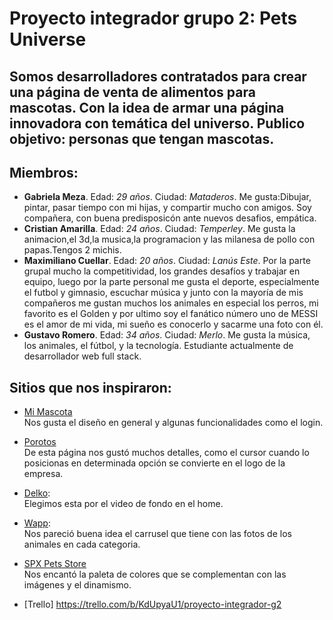 # Proyecto integrador grupo 2: Pets Universe

## Somos desarrolladores contratados para crear una página de venta de alimentos para mascotas. Con la idea de armar una página innovadora con temática del universo. Publico objetivo: personas que tengan mascotas. 

## Miembros:

* **Gabriela Meza**. Edad: *29 años*. Ciudad: *Mataderos*. Me gusta:Dibujar, pintar, pasar tiempo con mi hijas, y compartir mucho con amigos. Soy compañera, con buena predisposicón ante nuevos desafios, empática.
* **Cristian Amarilla**. Edad: *24 años*. Ciudad: *Temperley*. Me gusta la animacion,el 3d,la musica,la programacion y las milanesa de pollo con papas.Tengos 2 michis.
* **Maximiliano Cuellar**. Edad: *20 años*. Ciudad: *Lanús Este*. Por la parte grupal mucho la competitividad, los grandes desafíos y trabajar en equipo, luego por la parte personal me gusta el deporte, especialmente el futbol y gimnasio, escuchar música y junto con la mayoría de mis compañeros me gustan muchos los animales en especial los perros, mi favorito es el Golden y por ultimo soy el fanático número uno de MESSI es el amor de mi vida, mi sueño es conocerlo y sacarme una foto con él.  
* **Gustavo Romero**. Edad: *34 años*. Ciudad: *Merlo*. Me gusta la música, los animales, el fútbol, y la tecnología. Estudiante actualmente de desarrollador web full stack.  

## Sitios que nos inspiraron:

* [Mi Mascota](https://ar.miscota.com/)  
Nos gusta el diseño en general y algunas funcionalidades como el login.

* [Porotos](https://porotos.com.ar/)  
De esta página nos gustó muchos detalles, como el cursor cuando lo posicionas en determinada opción se convierte en el logo de la empresa.

* [Delko](https://delkoalimentos.com.ar/home):  
Elegimos esta por el video de fondo en el home.

* [Wapp](https://www.somoswapp.com.ar/):  
Nos pareció buena idea el carrusel que tiene con las fotos de los animales en cada categoria.  

* [SPX Pets Store](https://spxpetstore.com/collections/pet-beds-mat)  
Nos encantó la paleta de colores que se complementan con las imágenes y el dinamismo.

* [Trello] https://trello.com/b/KdUpyaU1/proyecto-integrador-g2